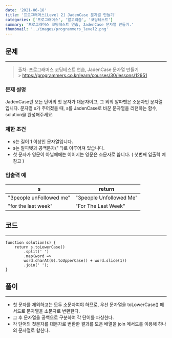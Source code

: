 ```yaml
---
date: '2021-06-18'
title: '프로그래머스[Level 2] JadenCase 문자열 만들기'
categories: ['프로그래머스', '알고리즘', '코딩테스트']
summary: '프로그래머스 코딩테스트 연습, JadenCase 문자열 만들기.'
thumbnail: '../images/programmers_level2.png'
---
```


## 문제

---

> 출처: 프로그래머스 코딩테스트 연습, JadenCase 문자열 만들기<br> > https://programmers.co.kr/learn/courses/30/lessons/12951

### 문제 설명

JadenCase란 모든 단어의 첫 문자가 대문자이고, 그 외의 알파벳은 소문자인 문자열입니다. 문자열 s가 주어졌을 때, s를 JadenCase로 바꾼 문자열을 리턴하는 함수, solution을 완성해주세요.

### 제한 조건

- s는 길이 1 이상인 문자열입니다.
- s는 알파벳과 공백문자(" ")로 이루어져 있습니다.
- 첫 문자가 영문이 아닐때에는 이어지는 영문은 소문자로 씁니다. ( 첫번째 입출력 예 참고 )

### 입출력 예

| s                       | return                  |
| ----------------------- | ----------------------- |
| "3people unFollowed me" | "3people Unfollowed Me" |
| "for the last week"     | "For The Last Week"     |

## 코드

---

```
function solution(s) {
    return s.toLowerCase()
        .split(' ')
        .map(word =>
        word.charAt(0).toUpperCase() + word.slice(1))
        .join(' ');
}
```

## 풀이

---

- 첫 문자를 제외하고는 모두 소문자여야 하므로, 우선 문자열을 toLowerCase() 메서드로 문자열을 소문자로 변환한다.
- 그 후 문자열을 공백으로 구분하여 각 단어를 파싱한다.
- 각 단어의 첫문자를 대문자로 변환한 결과를 모은 배열을 join 메서드를 이용해 하나의 문자열로 합친다.
